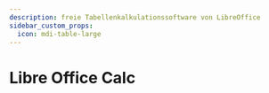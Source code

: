 ```yaml
---
description: freie Tabellenkalkulationssoftware von LibreOffice
sidebar_custom_props:
  icon: mdi-table-large
---
```


# Libre Office Calc



<Features />
